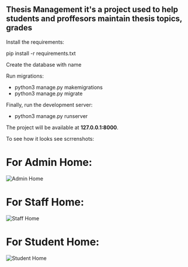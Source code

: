 ## Thesis Management it's a project used to help students and proffesors maintain thesis topics, grades


Install the requirements:

pip install -r requirements.txt


Create the database with name 

Run migrations:

- python3 manage.py makemigrations
- python3 manage.py migrate


Finally, run the development server:

- python3 manage.py runserver

The project will be available at **127.0.0.1:8000**.


To see how it looks see scrrenshots:
# For Admin Home: 
![Admin Home](admin_home.png)

# For Staff Home: 
![Staff Home](Staff_home.png)

# For Student Home: 
![Student Home](./student_home.png "Student Home")
